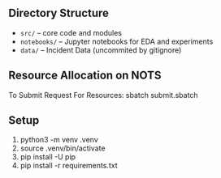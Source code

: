 
## Directory Structure
- `src/` – core code and modules
- `notebooks/` – Jupyter notebooks for EDA and experiments
- `data/` – Incident Data (uncommited by gitignore)

## Resource Allocation on NOTS
To Submit Request For Resources: 
    sbatch submit.sbatch


## Setup
1. python3 -m venv .venv 
2. source .venv/bin/activate
3. pip install -U pip
4. pip install -r requirements.txt